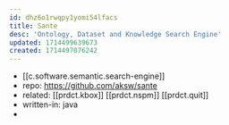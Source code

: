 ```yaml
---
id: dhz6o1rwqpy1yomi54lfacs
title: Sante
desc: 'Ontology, Dataset and Knowledge Search Engine'
updated: 1714499639673
created: 1714497076242
---
```


- [[c.software.semantic.search-engine]]
- repo: https://github.com/aksw/sante
- related: [[prdct.kbox]] [[prdct.nspm]] [[prdct.quit]]
- written-in: java
- 